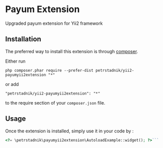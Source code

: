 Payum Extension 
================
Upgraded payum extension for Yii2 framework

Installation
------------

The preferred way to install this extension is through [composer](http://getcomposer.org/download/).

Either run

```
php composer.phar require --prefer-dist petrstadnik/yii2-payumyii2extension "*"
```

or add

```
"petrstadnik/yii2-payumyii2extension": "*"
```

to the require section of your `composer.json` file.


Usage
-----

Once the extension is installed, simply use it in your code by  :

```php
<?= \petrstadnik\payumyii2extension\AutoloadExample::widget(); ?>```